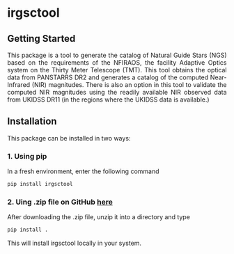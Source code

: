 # irgsctool

## Getting Started
<p style="text-align: justify;">This package is a tool to generate the catalog of Natural Guide Stars (NGS) based on the requirements of the NFIRAOS, the facility Adaptive Optics system on the Thirty Meter Telescope (TMT). This tool obtains the optical data from PANSTARRS DR2 and generates a catalog of the computed Near-Infrared (NIR) magnitudes. There is also an option in this tool to validate the computed NIR magnitudes using the readily available NIR observed data from UKIDSS DR11 (in the regions where the UKIDSS data is available.)</p>

## Installation
This package can be installed in two ways:

### 1. Using pip
In a fresh environment, enter the following command
```bash
pip install irgsctool
```

### 2. Uing .zip file on GitHub [here](https://github.com/sshah1502/irgsc)  

After downloading the .zip file, unzip it into a directory and type
```bash
pip install .
```
This will install irgsctool locally in your system.